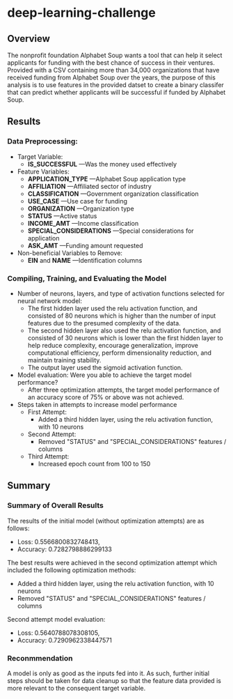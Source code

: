 # deep-learning-challenge

## Overview

The nonprofit foundation Alphabet Soup wants a tool that can help it select applicants for funding with the best chance of success in their ventures. Provided with a CSV containing more than 34,000 organizations that have received funding from Alphabet Soup over the years, the purpose of this analysis is to use features in the provided datset to create a binary classifer that can predict whether applicants will be successful if funded by Alphabet Soup.

## Results

### Data Preprocessing:

* Target Variable:
  * **IS_SUCCESSFUL** —Was the money used effectively
* Feature Variables:
  * **APPLICATION_TYPE** —Alphabet Soup application type
  * **AFFILIATION** —Affiliated sector of industry
  * **CLASSIFICATION** —Government organization classification
  * **USE_CASE** —Use case for funding
  * **ORGANIZATION** —Organization type
  * **STATUS** —Active status
  * **INCOME_AMT** —Income classification
  * **SPECIAL_CONSIDERATIONS** —Special considerations for application
  * **ASK_AMT** —Funding amount requested
* Non-beneficial Variables to Remove:
  * **EIN** and  **NAME** —Identification columns

### Compiling, Training, and Evaluating the Model

* Number of neurons, layers, and type of activation functions selected for neural network model:
  * The first hidden layer used the relu activation function, and consisted of 80 neurons which is higher than the number of input features due to the presumed complexity of the data.
  * The second hidden layer also used the relu activation function, and consisted of 30 neurons which is lower than the first hidden layer to help reduce complexity, encourage generalization, improve computational efficiency, perform dimensionality reduction, and maintain training stability.
  * The output layer used the sigmoid activation function.
* Model evaluation: Were you able to achieve the target model performance?
  * After three optimization attempts, the target model performance of an accuracy score of 75% or above was not achieved.
* Steps taken in attempts to increase model performance
  * First Attempt:
    * Added a third hidden layer, using the relu activation function, with 10 neurons
  * Second Attempt:
    * Removed "STATUS" and "SPECIAL_CONSIDERATIONS" features / columns
  * Third Attempt:
    * Increased epoch count from 100 to 150

## Summary

### Summary of Overall Results

The results of the initial model (without optimization attempts) are as follows:

* Loss: 0.5566800832748413,
* Accuracy: 0.7282798886299133

The best results were achieved in the second optimization attempt which included the following optimization methods:

* Added a third hidden layer, using the relu activation function, with 10 neurons
* Removed "STATUS" and "SPECIAL_CONSIDERATIONS" features / columns

Second attempt model evaluation:

* Loss: 0.5640788078308105,
* Accuracy: 0.7290962338447571

### Reconmmendation

A model is only as good as the inputs fed into it. As such, further initial steps should be taken for data cleanup so that the feature data provided is more relevant to the consequent target variable.
